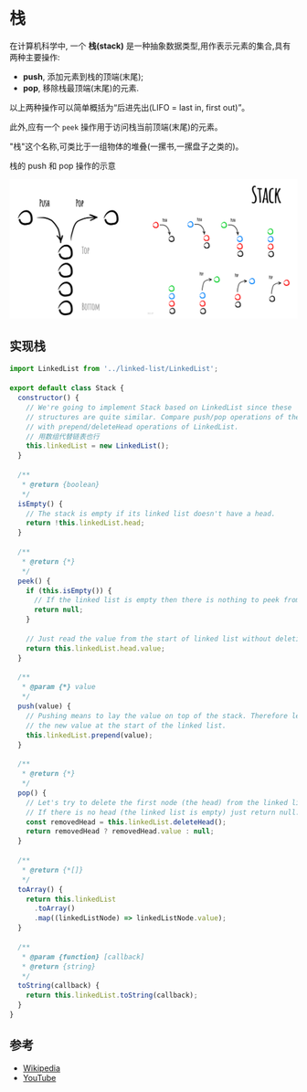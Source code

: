 # 栈

在计算机科学中, 一个 **栈(stack)** 是一种抽象数据类型,用作表示元素的集合,具有两种主要操作:

* **push**, 添加元素到栈的顶端(末尾);
* **pop**, 移除栈最顶端(末尾)的元素.

以上两种操作可以简单概括为“后进先出(LIFO = last in, first out)”。

此外,应有一个 `peek` 操作用于访问栈当前顶端(末尾)的元素。

"栈"这个名称,可类比于一组物体的堆叠(一摞书,一摞盘子之类的)。

栈的 push 和 pop 操作的示意

![Stack](./images/stack.jpeg)

## 实现栈

```js
import LinkedList from '../linked-list/LinkedList';

export default class Stack {
  constructor() {
    // We're going to implement Stack based on LinkedList since these
    // structures are quite similar. Compare push/pop operations of the Stack
    // with prepend/deleteHead operations of LinkedList.
    // 用数组代替链表也行
    this.linkedList = new LinkedList();
  }

  /**
   * @return {boolean}
   */
  isEmpty() {
    // The stack is empty if its linked list doesn't have a head.
    return !this.linkedList.head;
  }

  /**
   * @return {*}
   */
  peek() {
    if (this.isEmpty()) {
      // If the linked list is empty then there is nothing to peek from.
      return null;
    }

    // Just read the value from the start of linked list without deleting it.
    return this.linkedList.head.value;
  }

  /**
   * @param {*} value
   */
  push(value) {
    // Pushing means to lay the value on top of the stack. Therefore let's just add
    // the new value at the start of the linked list.
    this.linkedList.prepend(value);
  }

  /**
   * @return {*}
   */
  pop() {
    // Let's try to delete the first node (the head) from the linked list.
    // If there is no head (the linked list is empty) just return null.
    const removedHead = this.linkedList.deleteHead();
    return removedHead ? removedHead.value : null;
  }

  /**
   * @return {*[]}
   */
  toArray() {
    return this.linkedList
      .toArray()
      .map((linkedListNode) => linkedListNode.value);
  }

  /**
   * @param {function} [callback]
   * @return {string}
   */
  toString(callback) {
    return this.linkedList.toString(callback);
  }
}
```

## 参考

- [Wikipedia](https://en.wikipedia.org/wiki/Stack_(abstract_data_type))
- [YouTube](https://www.youtube.com/watch?v=wjI1WNcIntg&list=PLLXdhg_r2hKA7DPDsunoDZ-Z769jWn4R8&index=3&)
